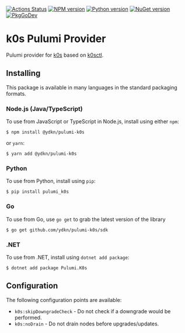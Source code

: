[![Actions Status](https://github.com/ydkn/pulumi-k0s/workflows/master/badge.svg)](https://github.com/ydkn/pulumi-k0s/actions)
[![NPM version](https://badge.fury.io/js/%40ydkn%2Fpulumi-k0s.svg)](https://www.npmjs.com/package/@ydkn/pulumi-k0s)
[![Python version](https://badge.fury.io/py/pulumi-k0s.svg)](https://pypi.org/project/pulumi-k0s)
[![NuGet version](https://badge.fury.io/nu/pulumi.k0s.svg)](https://badge.fury.io/nu/pulumi.k0s)
[![PkgGoDev](https://pkg.go.dev/badge/github.com/ydkn/pulumi-k0s/sdk/go)](https://pkg.go.dev/github.com/ydkn/pulumi-k0s/sdk/go)

# k0s Pulumi Provider

Pulumi provider for [k0s](https://k0sproject.io) based on [k0sctl](https://github.com/k0sproject/k0sctl).

## Installing

This package is available in many languages in the standard packaging formats.

### Node.js (Java/TypeScript)

To use from JavaScript or TypeScript in Node.js, install using either `npm`:

    $ npm install @ydkn/pulumi-k0s

or `yarn`:

    $ yarn add @ydkn/pulumi-k0s

### Python

To use from Python, install using `pip`:

    $ pip install pulumi_k0s

### Go

To use from Go, use `go get` to grab the latest version of the library

    $ go get github.com/ydkn/pulumi-k0s/sdk

### .NET

To use from .NET, install using `dotnet add package`:

    $ dotnet add package Pulumi.K0s

## Configuration

The following configuration points are available:

- `k0s:skipDowngradeCheck` - Do not check if a downgrade would be performed.
- `k0s:noDrain` - Do not drain nodes before upgrades/updates.
